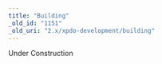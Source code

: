 ```yaml
---
title: "Building"
_old_id: "1151"
_old_uri: "2.x/xpdo-development/building"
---
```


<div class="note">Under Construction</div>